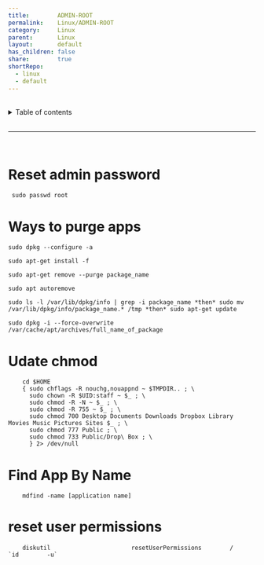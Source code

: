 ```yaml
---  
title:        ADMIN-ROOT    
permalink:    Linux/ADMIN-ROOT    
category:     Linux    
parent:       Linux    
layout:       default    
has_children: false    
share:        true    
shortRepo:    
  - linux    
  - default    
---  
```

    
    
<br/>    
    
<details markdown="block">    
<summary>    
Table of contents    
</summary>    
{: .text-delta }    
1. TOC    
{:toc}    
</details>    
    
<br/>    
    
***    
    
<br/>    
    
# Reset admin password    
    
```shell    
 sudo passwd root    
```    
    
# Ways to purge apps    
    
```shell    
sudo dpkg --configure -a    
```    
    
```shell    
sudo apt-get install -f    
```    
    
```shell    
sudo apt-get remove --purge package_name    
```    
    
```shell    
sudo apt autoremove    
```    
    
```shell    
sudo ls -l /var/lib/dpkg/info | grep -i package_name *then* sudo mv /var/lib/dpkg/info/package_name.* /tmp *then* sudo apt-get update    
```    
    
```shell    
sudo dpkg -i --force-overwrite /var/cache/apt/archives/full_name_of_package    
```    
    
# Udate chmod    
    
```shell    
    cd $HOME    
    { sudo chflags -R nouchg,nouappnd ~ $TMPDIR.. ; \    
      sudo chown -R $UID:staff ~ $_ ; \    
      sudo chmod -R -N ~ $_ ; \    
      sudo chmod -R 755 ~ $_ ; \    
      sudo chmod 700 Desktop Documents Downloads Dropbox Library Movies Music Pictures Sites $_ ; \    
      sudo chmod 777 Public ; \    
      sudo chmod 733 Public/Drop\ Box ; \    
      } 2> /dev/null    
```    
    
# Find App By Name    
    
```shell    
    mdfind -name [application name]    
```    
    
# reset user permissions    
    
```shell    
    diskutil                       resetUserPermissions        /               `id        -u`    
```